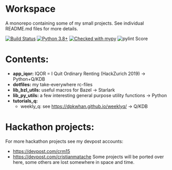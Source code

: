 # Workspace
A monorepo containing some of my small projects. See individual README.md files for more details.

[![Build Status](https://dev.azure.com/crm15/workspace/_apis/build/status/cristianmatache.workspace?branchName=master)](https://dev.azure.com/crm15/workspace/_build/latest?definitionId=1&branchName=master)
[![Python 3.8+](https://img.shields.io/badge/python-3.7+-blue.svg)](https://www.python.org/downloads/)
[![Checked with mypy](http://www.mypy-lang.org/static/mypy_badge.svg)](http://mypy-lang.org/)
![pylint Score](https://mperlet.github.io/pybadge/badges/10.svg)

# Contents:
- **app_iqor:** IQOR = I Quit Ordinary Renting (HackZurich 2019) →  Python+Q/KDB
- **dotfiles:** my take-everywhere rc-files
- **lib_bzl_utils:** useful macros for Bazel →  Starlark
- **lib_py_utils:** a few interesting general purpose utility functions → Python
- **tutorials_q:**
  - weekly_q: see https://dpkwhan.github.io/weeklyq/ → Q/KDB

# Hackathon projects:
For more hackathon projects see my devpost accounts:
- https://devpost.com/crm15
- https://devpost.com/cristianmatache
Some projects will be ported over here, some others are lost somewhere in space and time.
